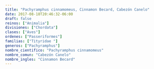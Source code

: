```yaml
---
title: "Pachyramphus cinnamomeus, Cinnamon Becard, Cabezón Canelo"
date: 2017-08-18T20:46:32-06:00
draft: false
reinos: ["Animalia"]
divisiones: ["Chordata"]
clases: ["Aves"]
ordenes: ["Passeriformes"]
familias: ["Tityridae "]
generos: ["Pachyramphus"]
nombre_cientifico: "Pachyramphus cinnamomeus"
nombre_comun: "Cabezón Canelo"
nombre_ingles: "Cinnamon Becard"
---
```

